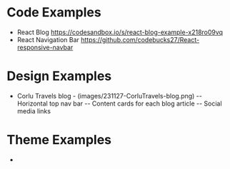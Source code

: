 # Code Examples
- React Blog https://codesandbox.io/s/react-blog-example-x218ro09vq
- React Navigation Bar https://github.com/codebucks27/React-responsive-navbar

# Design Examples
- Corlu Travels blog - (images/231127-CorluTravels-blog.png)
-- Horizontal top nav bar
-- Content cards for each blog article
-- Social media links

# Theme Examples
-
